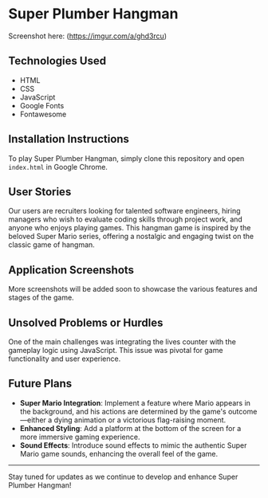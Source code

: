 # Super Plumber Hangman

Screenshot here: (https://imgur.com/a/ghd3rcu)

## Technologies Used
- HTML
- CSS
- JavaScript
- Google Fonts
- Fontawesome

## Installation Instructions
To play Super Plumber Hangman, simply clone this repository and open `index.html` in Google Chrome.

## User Stories
Our users are recruiters looking for talented software engineers, hiring managers who wish to evaluate coding skills through project work, and anyone who enjoys playing games. This hangman game is inspired by the beloved Super Mario series, offering a nostalgic and engaging twist on the classic game of hangman.

## Application Screenshots
More screenshots will be added soon to showcase the various features and stages of the game.

## Unsolved Problems or Hurdles
One of the main challenges was integrating the lives counter with the gameplay logic using JavaScript. This issue was pivotal for game functionality and user experience.

## Future Plans
- **Super Mario Integration**: Implement a feature where Mario appears in the background, and his actions are determined by the game's outcome—either a dying animation or a victorious flag-raising moment.
- **Enhanced Styling**: Add a platform at the bottom of the screen for a more immersive gaming experience.
- **Sound Effects**: Introduce sound effects to mimic the authentic Super Mario game sounds, enhancing the overall feel of the game.

---

Stay tuned for updates as we continue to develop and enhance Super Plumber Hangman!

